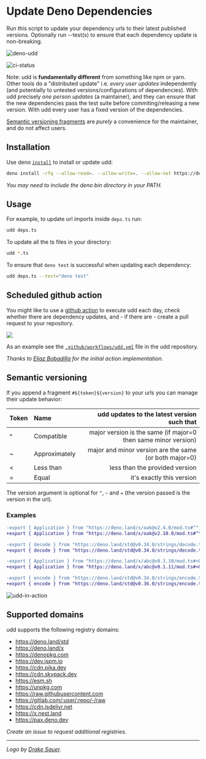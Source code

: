 # Update Deno Dependencies

Run this script to update your dependency urls to their latest published
versions. Optionally run --test(s) to ensure that each dependency update is
non-breaking.

![deno-udd](https://user-images.githubusercontent.com/1931852/76134819-37add280-5fd6-11ea-96c3-adbd57cfa68c.jpg)

![ci-status](https://github.com/hayd/deno-udd/workflows/ci/badge.svg)

Note: udd is **fundamentally different** from something like npm or yarn. Other
tools do a "distributed update" i.e. _every user updates_ independently (and
potentially to untested versions/configurations of dependencies). With udd
precisely _one person updates_ (a maintainer), and they can ensure that the new
dependencies pass the test suite before commiting/releasing a new version. With
udd every user has a fixed version of the dependencies.

[Semantic versioning fragments](https://github.com/hayd/deno-udd#semantic-versioning)
are _purely_ a convenience for the maintainer, and do not affect users.

## Installation

Use deno
[`install`](https://deno.land/std/manual.md#installing-executable-scripts) to
install or update udd:

```sh
deno install -rfq --allow-read=. --allow-write=. --allow-net https://deno.land/x/udd/main.ts
```

_You may need to include the deno bin directory in your PATH._

## Usage

For example, to update url imports inside `deps.ts` run:

```sh
udd deps.ts
```

To update all the ts files in your directory:

```sh
udd *.ts
```

To ensure that `deno test` is successful when updating each dependency:

```sh
udd deps.ts --test="deno test"
```

## Scheduled github action

You might like to use a [github action](https://docs.github.com/en/actions) to
execute udd each day, check whether there are dependency updates, and - if there
are - create a pull request to your repository.

![](https://user-images.githubusercontent.com/1931852/140999026-cebd4e9b-768a-4005-8888-2a964bccfe71.png)

As an example see the
[`.github/workflows/udd.yml`](https://github.com/hayd/deno-udd/blob/master/.github/workflows/udd.yml)
file in the udd repository.

_Thanks to [Eliaz Bobadilla](https://github.com/UltiRequiem) for the initial
action implementation._

## Semantic versioning

If you append a fragment `#${token}${version}` to your urls you can manage their
update behavior:

| Token | Name          |                    udd updates to the latest version such that |
| :---- | :------------ | -------------------------------------------------------------: |
| ^     | Compatible    | major version is the same (if major=0 then same minor version) |
| ~     | Approximately |         major and minor version are the same (or both major=0) |
| <     | Less than     |                                 less than the provided version |
| =     | Equal         |                                      it's exactly this version |

The version argument is optional for `^`, `~` and `=` (the version passed is the
version in the url).

### Examples

```diff
-export { Application } from "https://deno.land/x/oak@v2.4.0/mod.ts#^";
+export { Application } from "https://deno.land/x/oak@v2.10.0/mod.ts#^";  // 3.x.y is not chosen

-export { decode } from "https://deno.land/std@v0.34.0/strings/decode.ts#=";
+export { decode } from "https://deno.land/std@v0.34.0/strings/decode.ts#=";  // no change

-export { Application } from "https://deno.land/x/abc@v0.1.10/mod.ts#<0.2.0";
+export { Application } from "https://deno.land/x/abc@v0.1.11/mod.ts#<0.2.0";  // 0.2.x is not chosen

-export { encode } from "https://deno.land/std@v0.34.0/strings/encode.ts#~";
+export { encode } from "https://deno.land/std@v0.36.0/strings/encode.ts#~";  // update to latest compatible
```

![udd-in-action](https://user-images.githubusercontent.com/1931852/76695958-a1675580-6642-11ea-81d1-9ed15d22965f.gif)

## Supported domains

udd supports the following registry domains:

- https://deno.land/std
- https://deno.land/x
- https://denopkg.com
- https://dev.jspm.io
- https://cdn.pika.dev
- https://cdn.skypack.dev
- https://esm.sh
- https://unpkg.com
- https://raw.githubusercontent.com
- https://gitlab.com/:user/:repo/-/raw
- https://cdn.jsdelivr.net
- https://x.nest.land
- https://pax.deno.dev

_Create an issue to request additional registries._

---

_Logo by [Drake Sauer](http://clipart-library.com/clipart/6ir6AMoKT.htm)._
